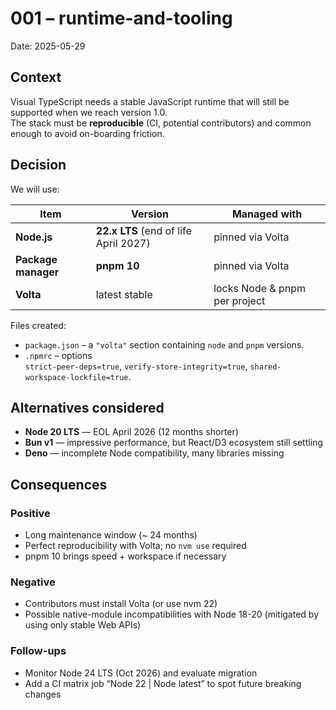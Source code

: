 # 001 – runtime-and-tooling

Date: 2025-05-29

## Context
Visual TypeScript needs a stable JavaScript runtime that will still be supported
when we reach version 1.0.  
The stack must be **reproducible** (CI, potential contributors) and common enough to avoid
on-boarding friction.

## Decision
We will use:

| Item | Version | Managed with |
|------|---------|--------------|
| **Node.js** | **22.x LTS** (end of life April 2027) | pinned via Volta |
| **Package manager** | **pnpm 10** | pinned via Volta |
| **Volta** | latest stable | locks Node & pnpm per project |

Files created:

* `package.json` – a `"volta"` section containing `node` and `pnpm` versions.  
* `.npmrc` – options  
  `strict-peer-deps=true`, `verify-store-integrity=true`, `shared-workspace-lockfile=true`.

## Alternatives considered
* **Node 20 LTS** — EOL April 2026 (12 months shorter)  
* **Bun v1** — impressive performance, but React/D3 ecosystem still settling  
* **Deno** — incomplete Node compatibility, many libraries missing

## Consequences
### Positive
* Long maintenance window (~ 24 months)  
* Perfect reproducibility with Volta; no `nvm use` required  
* pnpm 10 brings speed + workspace if necessary

### Negative
* Contributors must install Volta (or use nvm 22)  
* Possible native-module incompatibilities with Node 18-20 (mitigated by using only stable Web APIs)

### Follow-ups
* Monitor Node 24 LTS (Oct 2026) and evaluate migration  
* Add a CI matrix job “Node 22 | Node latest” to spot future breaking changes
